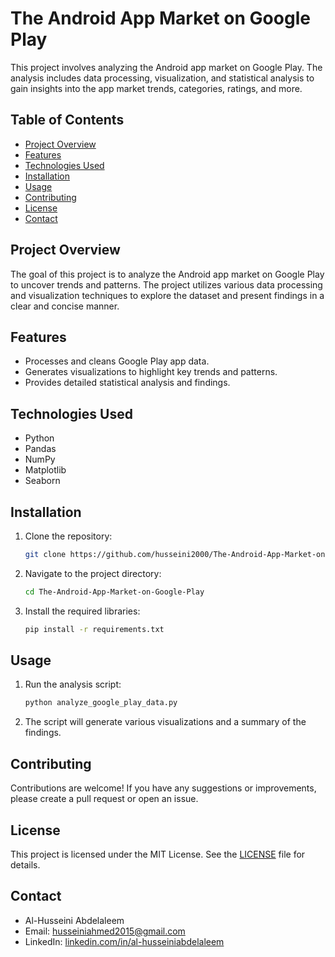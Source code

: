 # The Android App Market on Google Play

This project involves analyzing the Android app market on Google Play. The analysis includes data processing, visualization, and statistical analysis to gain insights into the app market trends, categories, ratings, and more.

## Table of Contents

- [Project Overview](#project-overview)
- [Features](#features)
- [Technologies Used](#technologies-used)
- [Installation](#installation)
- [Usage](#usage)
- [Contributing](#contributing)
- [License](#license)
- [Contact](#contact)

## Project Overview

The goal of this project is to analyze the Android app market on Google Play to uncover trends and patterns. The project utilizes various data processing and visualization techniques to explore the dataset and present findings in a clear and concise manner.

## Features

- Processes and cleans Google Play app data.
- Generates visualizations to highlight key trends and patterns.
- Provides detailed statistical analysis and findings.

## Technologies Used

- Python
- Pandas
- NumPy
- Matplotlib
- Seaborn

## Installation

1. Clone the repository:
    ```bash
    git clone https://github.com/husseini2000/The-Android-App-Market-on-Google-Play.git
    ```
2. Navigate to the project directory:
    ```bash
    cd The-Android-App-Market-on-Google-Play
    ```
3. Install the required libraries:
    ```bash
    pip install -r requirements.txt
    ```

## Usage

1. Run the analysis script:
    ```bash
    python analyze_google_play_data.py
    ```
2. The script will generate various visualizations and a summary of the findings.

## Contributing

Contributions are welcome! If you have any suggestions or improvements, please create a pull request or open an issue.

## License

This project is licensed under the MIT License. See the [LICENSE](LICENSE) file for details.

## Contact

- Al-Husseini Abdelaleem
- Email: [husseiniahmed2015@gmail.com](mailto:husseiniahmed2015@gmail.com)
- LinkedIn: [linkedin.com/in/al-husseiniabdelaleem](https://linkedin.com/in/al-husseiniabdelaleem)
